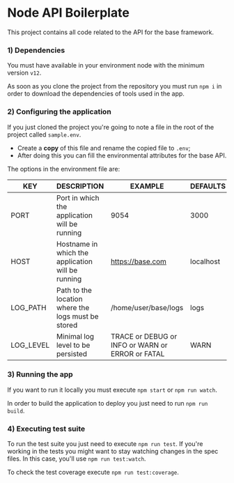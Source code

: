 # Node API Boilerplate

This project contains all code related to the API for the base framework.

### 1)  Dependencies  

You must have available in your environment node with the minimum version `v12`.

As soon as you clone the project from the repository you must run `npm i` in order to download the dependencies of tools used in the app.
 
### 2) Configuring the application
 
If you just cloned the project you're going to note a file in the root of the project called `sample.env`. 

- Create a **copy** of this file and rename the copied file to `.env`; 
- After doing this you can fill the environmental attributes for the base API. 

The options in the environment file are:
 

|   KEY 	    |  DESCRIPTION  	                                      |  EXAMPLE 	                                          | DEFAULTS  |
|---	        |---	                                                  |---	                                                | --------- |
|  PORT 	    | Port in which the application will be running         |  9054 	                                            | 3000      |
|  HOST 	    | Hostname in which the application will be running  	  |  https://base.com	                                  | localhost |
|  LOG_PATH 	|  Path to the location where the logs must be stored 	|  /home/user/base/logs 	                            | logs      |
|  LOG_LEVEL 	|  Minimal log level to be persisted 	                  |  TRACE or DEBUG or INFO or WARN or ERROR or FATAL 	| WARN      |

 

### 3) Running the app
 
If you want to run it locally you must execute `npm start` or `npm run watch`.

In order to build the application to deploy you just need to run `npm run build`.

### 4) Executing test suite

To run the test suite you just need to execute `npm run test`. If you're working in the tests you might want to stay watching changes in the spec files. In this case, you'll use `npm run test:watch`. 

To check the test coverage execute `npm run test:coverage`.
